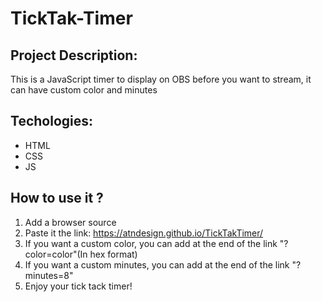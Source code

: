 # TickTak-Timer

## Project Description:
This is a JavaScript timer to display on OBS before you want to stream, it can have custom color and minutes

## Techologies:
- HTML
- CSS
- JS

## How to use it ?
1. Add a browser source
2. Paste it the link: https://atndesign.github.io/TickTakTimer/
3. If you want a custom color, you can add at the end of the link "?color=color"(In hex format)
4. If you want a custom minutes, you can add at the end of the link "?minutes=8"
5. Enjoy your tick tack timer! 


